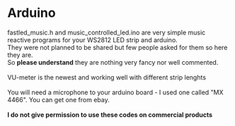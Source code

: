 # Arduino
fastled_music.h
and
music_controlled_led.ino are very simple music reactive programs for your WS2812 LED strip and arduino.
<br>
They were not planned to be shared but few people asked for them so here they are.
<br>
So <strong>please understand</strong> they are nothing very fancy nor well commented.
<br>
<br>
VU-meter is the newest and working well with different strip lenghts
<br>
<br>
You will need a microphone to your arduino board - I used one called "MX 4466".
You can get one from ebay.
<br>
<br>
<strong>I do not give permission to use these codes on commercial products</strong>
